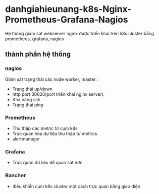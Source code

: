 # danhgiahieunang-k8s-Nginx-Prometheus-Grafana-Nagios
Hệ thống giám sát webserver nginx được triển khai trên k8s cluster bằng prometheus, grafana, nagios
## thành phần hệ thống
### nagios
Giám sát trạng thái các node worker, master :
 - Trạng thái up/down
 - http port 30030(port triển khai nginx server).
 - Khả năng ssh
 - Trạng thái ping
### Prometheus
 - Thu thập các metric từ cụm k8s
 - Trực quan hóa dự liệu thu thập từ metrics
 - alertmanager
### Grafana
 - Trực quan dữ liệu dễ quan sát hơn
### Rancher
 - điều khiển cụm k8s cluster một cách trực quan bằng giao diện


